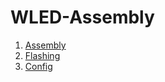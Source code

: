 # WLED-Assembly


1. [Assembly](Dokumentation/Assembly.md)
1. [Flashing](https://github.com/Aircoookie/WLED/wiki/Install-WLED-binary)
1. [Config](Dokumentation/WLED-Config.md)

